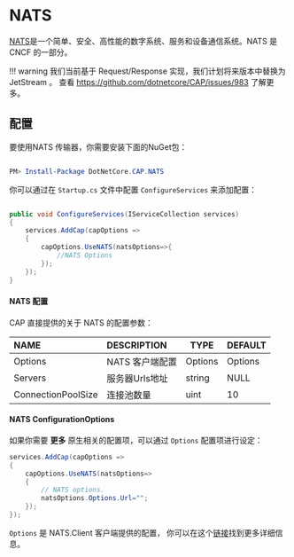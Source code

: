 # NATS

[NATS](https://nats.io/)是一个简单、安全、高性能的数字系统、服务和设备通信系统。NATS 是 CNCF 的一部分。

!!! warning
    我们当前基于 Request/Response 实现，我们计划将来版本中替换为 JetStream 。
    查看 https://github.com/dotnetcore/CAP/issues/983 了解更多。 
    
## 配置

要使用NATS 传输器，你需要安装下面的NuGet包：

```powershell

PM> Install-Package DotNetCore.CAP.NATS

```

你可以通过在 `Startup.cs` 文件中配置 `ConfigureServices` 来添加配置：

```csharp

public void ConfigureServices(IServiceCollection services)
{
    services.AddCap(capOptions =>
    {
        capOptions.UseNATS(natsOptions=>{
            //NATS Options
        });
    });
}

```

#### NATS 配置

CAP 直接提供的关于 NATS 的配置参数：


NAME | DESCRIPTION | TYPE | DEFAULT
:---|:---|---|:---
Options | NATS 客户端配置 | Options | Options
Servers | 服务器Urls地址 | string | NULL
ConnectionPoolSize  | 连接池数量 | uint | 10

#### NATS ConfigurationOptions

如果你需要 **更多** 原生相关的配置项，可以通过 `Options` 配置项进行设定：

```csharp
services.AddCap(capOptions => 
{
    capOptions.UseNATS(natsOptions=>
    {
        // NATS options.
        natsOptions.Options.Url="";
    });
});
```

`Options` 是 NATS.Client 客户端提供的配置， 你可以在这个[链接](http://nats-io.github.io/nats.net/class_n_a_t_s_1_1_client_1_1_options.html)找到更多详细信息。
